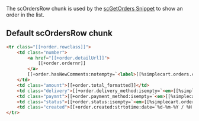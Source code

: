 The scOrdersRow chunk is used by the [scGetOrders Snippet](../Snippets/scGetOrders) to show an order in the list. 

## Default scOrdersRow chunk

```` html
<tr class="[[+order.rowclass]]">
    <td class="number">
        <a href="[[+order.detailUrl]]">
            [[+order.ordernr]]
        </a>
        [[+order.hasNewComments:notempty=`<label>[[%simplecart.orders.comments.unread]]</label>`]]
    </td>
    <td class="amount">[[+order.total_formatted]]</td>
    <td class="delivery">[[+order.delivery_method:isempty=`<em>[[%simplecart.orders.unknown]]</em>`]]</td>
    <td class="paymnt">[[+order.payment_method:isempty=`<em>[[%simplecart.orders.unknown]]</em>`]]</td>
    <td class="status">[[+order.status:isempty=`<em>[[%simplecart.orders.unknown]]</em>`]]</td>
    <td class="created">[[+order.created:strtotime:date=`%d-%m-%Y / %H:%M`]]</td>
</tr>
````